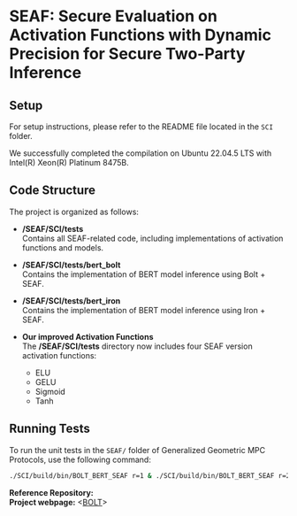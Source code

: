 # SEAF: Secure Evaluation on Activation Functions with Dynamic Precision for Secure Two-Party Inference



## Setup

For setup instructions, please refer to the README file located in the `SCI` folder.

We successfully completed the compilation on Ubuntu 22.04.5 LTS with Intel(R) Xeon(R) Platinum 8475B.


## Code Structure

The project is organized as follows:

- **/SEAF/SCI/tests**  
  Contains all SEAF-related code, including implementations of activation functions and models.

- **/SEAF/SCI/tests/bert_bolt**  
  Contains the implementation of BERT model inference using Bolt + SEAF. 


- **/SEAF/SCI/tests/bert_iron**  
  Contains the implementation of BERT model inference using Iron + SEAF. 

- **Our improved Activation Functions**  
  The **/SEAF/SCI/tests** directory now includes four SEAF version activation functions:  
  - ELU  
  - GELU  
  - Sigmoid  
  - Tanh  

## Running Tests

To run the unit tests in the `SEAF/` folder of Generalized Geometric MPC Protocols, use the following command:

```bash
./SCI/build/bin/BOLT_BERT_SEAF r=1 & ./SCI/build/bin/BOLT_BERT_SEAF r=2
```

**Reference Repository:**  
**Project webpage:** <[BOLT](https://github.com/Clive2312/EzPC/tree/bert/SCI)>

